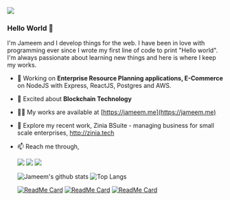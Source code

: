 <img src="https://jameem.github.io/profile/images/banner2.jpg">

### Hello World 👋
I'm Jameem and I develop things for the web. I have been in love with programming ever since I wrote my first line of code to print "Hello world". I'm always passionate about learning new things and here is where I keep my works.

- 🔭 Working on **Enterprise Resource Planning applications, E-Commerce** on NodeJS with Express, ReactJS, Postgres and AWS.
- 🌱 Excited about **Blockchain Technology**
- 👨‍💻 My works are available at [https://jameem.me](https://jameem.me)
- 🔭 Explore my recent work, Zinia BSuite - managing business for small scale enterprises, http://zinia.tech
- 📫 Reach me through,
     
     [<img src="https://img.shields.io/badge/twitter-%231DA1F2.svg?&style=for-the-badge&logo=twitter&logoColor=white" />](https://twitter.com/jameem_mohd) 
     [<img src="https://img.shields.io/badge/linkedin-%230077B5.svg?&style=for-the-badge&logo=linkedin&logoColor=white" />](https://www.linkedin.com/in/jameem/) 
     [<img src="https://img.shields.io/badge/Website-pk-%23.svg?&style=for-the-badge&logo=&logoColor=white%22" />](https://jameem.me/)     
     
     
  
     <p align="center"></p>
     
     ![Jameem's github stats](https://github-readme-stats.vercel.app/api?username=jameem&show_icons=true&theme=radical&hide=prs,contribs)
     ![Top Langs](https://github-readme-stats.vercel.app/api/top-langs/?username=jameem&theme=radical&hide=css,shell,php,html,scss,dockerfile)
     
     [![ReadMe Card](https://github-readme-stats.vercel.app/api/pin/?username=jameem&repo=chit-fund&theme=radical)](https://github.com/jameem/chit-fund)
     [![ReadMe Card](https://github-readme-stats.vercel.app/api/pin/?username=jameem&repo=netflix-clone&theme=radical)](https://github.com/jameem/netflix-clone)
     [![ReadMe Card](https://github-readme-stats.vercel.app/api/pin/?username=jameem&repo=donate-crypto&theme=radical)](https://github.com/jameem/donate-crypto)
    
     
     <!--
     <p align="center"
      </p>
     -->
